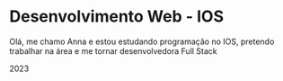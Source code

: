 # Desenvolvimento Web - IOS
<p>Olá, me chamo Anna e estou estudando programação no IOS, pretendo trabalhar na área e me tornar desenvolvedora Full Stack</p>
<p>2023</p>